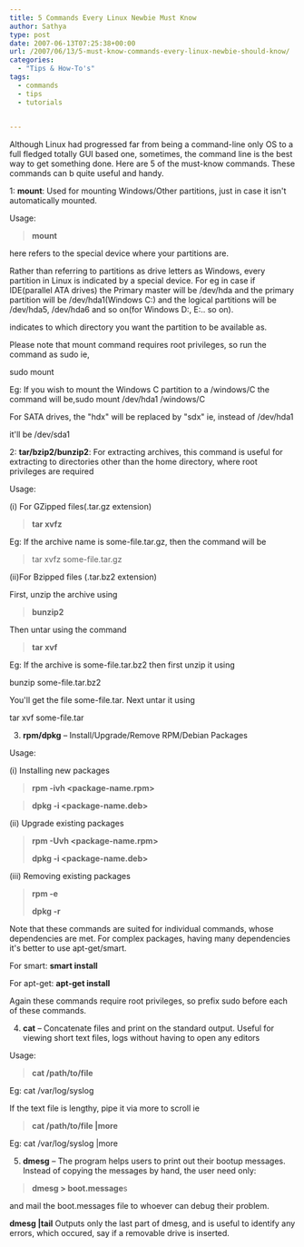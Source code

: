 ```yaml
---
title: 5 Commands Every Linux Newbie Must Know
author: Sathya
type: post
date: 2007-06-13T07:25:38+00:00
url: /2007/06/13/5-must-know-commands-every-linux-newbie-should-know/
categories:
  - "Tips & How-To's"
tags:
  - commands
  - tips
  - tutorials
 

---
```

Although Linux had progressed far from being a command-line only OS to a full fledged totally GUI based one, sometimes, the command line is the best way to get something done. Here are 5 of the must-know commands. These commands can b quite useful and handy.

1: **mount**: Used for mounting Windows/Other partitions, just in case it isn't automatically mounted.

Usage:

> **mount <device> <mount-point>**

here <device> refers to the special device where your partitions are.
  
Rather than referring to partitions as drive letters as Windows, every partition in Linux is indicated by a special device. For eg in case if IDE(parallel ATA drives) the Primary master will be /dev/hda and the primary partition will be /dev/hda1(Windows C:) and the logical partitions will be /dev/hda5, /dev/hda6 and so on(for Windows D:, E:.. so on).

<mount-point> indicates to which directory you want the partition to be available as.

Please note that mount command requires root privileges, so run the command as sudo ie,
  
sudo mount <device> <mount-point>

Eg: If you wish to mount the Windows C partition to a /windows/C the command will be,sudo mount /dev/hda1 /windows/C

For SATA drives, the "hdx" will be replaced by "sdx" ie, instead of /dev/hda1

it'll be /dev/sda1

2: **tar/bzip2/bunzip2**: For extracting archives, this command is useful for extracting to directories other than the home directory, where root privileges are required

Usage:
  
(i) For GZipped files(.tar.gz extension)

>  **tar xvfz <archive-name>**

Eg: If the archive name is some-file.tar.gz, then the command will be

> tar xvfz some-file.tar.gz

(ii)For Bzipped files (.tar.bz2 extension)

First, unzip the archive using

> **bunzip2 <archive-name>**

Then untar using the command

>  **tar xvf <archive-name>** 

Eg: If the archive is some-file.tar.bz2 then first unzip it using

bunzip some-file.tar.bz2

You'll get the file some-file.tar. Next untar it using

tar xvf some-file.tar

3. **rpm/dpkg** &#8211; Install/Upgrade/Remove RPM/Debian Packages

Usage:

(i) Installing new packages

>  **rpm -ivh <package-name.rpm>**

>  **dpkg -i <package-name.deb>**

(ii) Upgrade existing packages

>  **rpm -Uvh <package-name.rpm>**
> 
>  **dpkg -i <package-name.deb>**

(iii) Removing existing packages

> **rpm -e <package-name>**
> 
>  **dpkg -r <package-name>** 

Note that these commands are suited for individual commands, whose dependencies are met. For complex packages, having many dependencies it's better to use apt-get/smart.

For smart: **smart install <package-name>**

For apt-get: **apt-get install <package-name>**

Again these commands require root privileges, so prefix sudo before each of these commands.

4. **cat** &#8211; Concatenate files and print on the standard output. Useful for viewing short text files, logs without having to open any editors

Usage:

> **cat /path/to/file**

Eg: cat /var/log/syslog

If the text file is lengthy, pipe it via more to scroll ie

> **cat /path/to/file |more**

Eg: cat /var/log/syslog |more

5. **dmesg** &#8211; The program helps users to print out their bootup messages. Instead of copying the messages by hand, the user need only:

>  **dmesg > boot.message**s

and mail the boot.messages file to whoever can debug their problem.

**dmesg |tail** Outputs only the last part of dmesg, and is useful to identify any errors, which occured, say if a removable drive is inserted.

